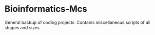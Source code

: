 # Bioinformatics-Mcs

General backup of coding projects. Contains miscellaneous scripts of all shapes and sizes.
